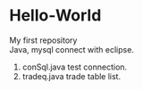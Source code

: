 # Hello-World
My first repository<br/>
Java, mysql connect with eclipse.<br/>
1. conSql.java test connection.<br/>
2. tradeq.java trade table list. 
